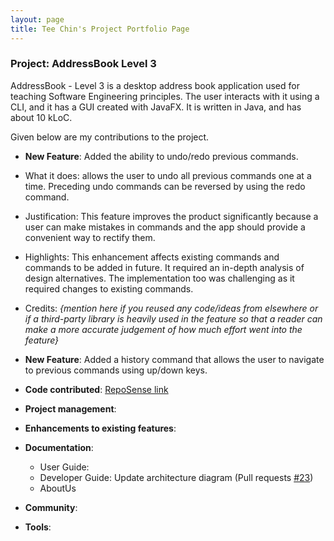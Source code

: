 ```yaml
---
layout: page
title: Tee Chin's Project Portfolio Page
---
```


### Project: AddressBook Level 3

AddressBook - Level 3 is a desktop address book application used for teaching Software Engineering principles. The user interacts with it using a CLI, and it has a GUI created with JavaFX. It is written in Java, and has about 10 kLoC.

Given below are my contributions to the project.

* **New Feature**: Added the ability to undo/redo previous commands.
* What it does: allows the user to undo all previous commands one at a time. Preceding undo commands can be reversed by using the redo command.
* Justification: This feature improves the product significantly because a user can make mistakes in commands and the app should provide a convenient way to rectify them.
* Highlights: This enhancement affects existing commands and commands to be added in future. It required an in-depth analysis of design alternatives. The implementation too was challenging as it required changes to existing commands.
* Credits: *{mention here if you reused any code/ideas from elsewhere or if a third-party library is heavily used in the feature so that a reader can make a more accurate judgement of how much effort went into the feature}*

* **New Feature**: Added a history command that allows the user to navigate to previous commands using up/down keys.

* **Code contributed**: [RepoSense link]()

* **Project management**:

* **Enhancements to existing features**:

* **Documentation**:
  * User Guide: 
  * Developer Guide: Update architecture diagram (Pull requests [\#23]())
  * AboutUs

* **Community**:
* **Tools**:

